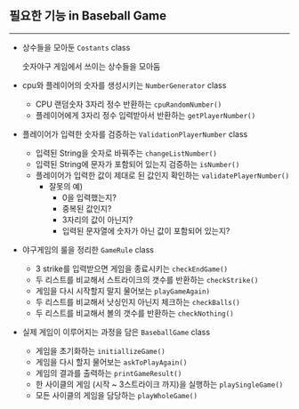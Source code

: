 ## 필요한 기능 in Baseball Game

---

- 상수들을 모아둔 `Costants` class

  숫자야구 게임에서 쓰이는 상수들을 모아둠

- cpu와 플레이어의 숫자를 생성시키는 `NumberGenerator` class
    - CPU 랜덤숫자 3자리 정수 반환하는 `cpuRandomNumber()`
    - 플레이어에게 3자리 정수 입력받아서 반환하는 `getPlayerNumber()`
- 플레이어가 입력한 숫자를 검증하는 `ValidationPlayerNumber` class
    - 입력된 String을 숫자로 바꿔주는  `changeListNumber()`
    - 입력된 String에 문자가 포함되어 있는지 검증하는 `isNumber()`
    - 플레이어가 입력한 값이 제대로 된 값인지 확인하는 `validatePlayerNumber()`
        - 잘못의 예)
            - 0을 입력했는지?
            - 중복된 값인지?
            - 3자리의 값이 아닌지?
            - 입력된 문자열에 숫자가 아닌 값이 포함되어 있는지?
- 야구게임의 룰을 정리한 `GameRule` class
    - 3 strike를 입력받으면 게임을 종료시키는 `checkEndGame()`
    - 두 리스트를 비교해서 스트라이크의 갯수를 반환하는 `checkStrike()`
    - 게임을 다시 시작할지 말지 물어보는 `playGameAgain)`
    - 두 리스트를 비교해서 낫싱인지 아닌지 체크하는 `checkBalls()`
    - 두 리스트를 비교해서 볼의 갯수를 반환하는 `checkNothing()`
- 실제 게임이 이루어지는 과정을 담은 `BaseballGame` class
    - 게임을 초기화하는 `initiallizeGame()`
    - 게임을 다시 할지 물어보는 `askToPlayAgain()`
    - 게임의 결과를 출력하는 `printGameResult()`
    - 한 사이클의 게임 (시작 ~ 3스트라이크 까지)을 실행하는 `playSingleGame()`
    - 모든 사이클의 게임을 담당하는 `playWholeGame()`